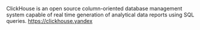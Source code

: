 ClickHouse is an open source column-oriented database management system capable of real time generation of analytical data reports using SQL queries. https://clickhouse.yandex